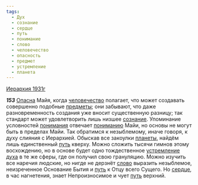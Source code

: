 ```yaml
---
tags:
  - Дух
  - сознание
  - сердце
  - путь
  - понимание
  - слово
  - человечество
  - опасность
  - предмет
  - устремление
  - планета
---
```


[Иерархия 1931г](https://127.0.0.1:4002/agni/1931)

___153___
[Опасна](../../../tags/#опасность) Майя, когда [человечество](../../../tags/#человечество) полагает, что может создавать совершенно подобные [предметы](../../../tags/#предмет); они забывают, что даже разновременность создания уже вносит существенную разницу; так стандарт может удовлетворить лишь низшее [сознание](../../../tags/#сознание). Упоминание условностей [понимания](../../../tags/#понимание) отвечает [пониманию](../../../tags/#понимание) Майи, но основы не могут быть в пределах Майи. Так обратимся к незыблемому, иначе говоря, к духу слияния с Иерархией. Обыскав все закоулки [планеты](../../../tags/#планета), найдём лишь единственный [путь](../../../tags/#путь) кверху. Можно сложить тысячи гимнов этому восхождению, но в основе будет одно тождественное [устремление](../../../tags/#устремление) [духа](../../../tags/#Дух) в те же сферы, где он получил свою грануляцию. Можно изучить все наречия людские, но нигде не дерзнёт [слово](../../../tags/#слово) выразить незыблемое, неизреченное Основание Бытия и [путь](../../../tags/#путь) к Отцу всего Сущего. Но [сердце](../../../tags/#сердце), в час нагнетения, знает Непроизносимое и чует [путь](../../../tags/#путь) верхний.   


